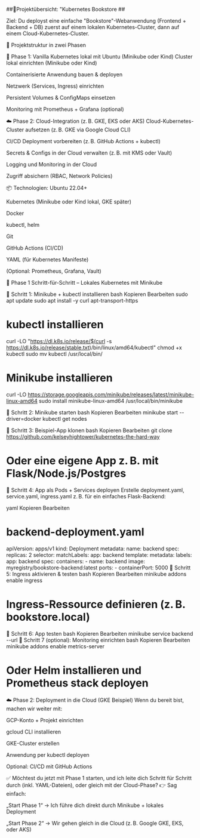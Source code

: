 ##🔧Projektübersicht: "Kubernetes Bookstore ##

Ziel: Du deployst eine einfache "Bookstore"-Webanwendung (Frontend + Backend + DB) zuerst auf einem lokalen Kubernetes-Cluster, dann auf einem Cloud-Kubernetes-Cluster.

🚀 Projektstruktur in zwei Phasen

🧱 Phase 1: Vanilla Kubernetes lokal mit Ubuntu (Minikube oder Kind)
Cluster lokal einrichten (Minikube oder Kind)

Containerisierte Anwendung bauen & deployen

Netzwerk (Services, Ingress) einrichten

Persistent Volumes & ConfigMaps einsetzen

Monitoring mit Prometheus + Grafana (optional)

☁️ Phase 2: Cloud-Integration (z. B. GKE, EKS oder AKS)
Cloud-Kubernetes-Cluster aufsetzen (z. B. GKE via Google Cloud CLI)

CI/CD Deployment vorbereiten (z. B. GitHub Actions + kubectl)

Secrets & Configs in der Cloud verwalten (z. B. mit KMS oder Vault)

Logging und Monitoring in der Cloud

Zugriff absichern (RBAC, Network Policies)

📦 Technologien:
Ubuntu 22.04+

Kubernetes (Minikube oder Kind lokal, GKE später)

Docker

kubectl, helm

Git

GitHub Actions (CI/CD)

YAML (für Kubernetes Manifeste)

(Optional: Prometheus, Grafana, Vault)

📘 Phase 1 Schritt-für-Schritt – Lokales Kubernetes mit Minikube

🔹 Schritt 1: Minikube + kubectl installieren
bash
Kopieren
Bearbeiten
sudo apt update
sudo apt install -y curl apt-transport-https

# kubectl installieren
curl -LO "https://dl.k8s.io/release/$(curl -s https://dl.k8s.io/release/stable.txt)/bin/linux/amd64/kubectl"
chmod +x kubectl
sudo mv kubectl /usr/local/bin/

# Minikube installieren
curl -LO https://storage.googleapis.com/minikube/releases/latest/minikube-linux-amd64
sudo install minikube-linux-amd64 /usr/local/bin/minikube

🔹 Schritt 2: Minikube starten
bash
Kopieren
Bearbeiten
minikube start --driver=docker
kubectl get nodes

🔹 Schritt 3: Beispiel-App klonen
bash
Kopieren
Bearbeiten
git clone https://github.com/kelseyhightower/kubernetes-the-hard-way
# Oder eine eigene App z. B. mit Flask/Node.js/Postgres
🔹 Schritt 4: App als Pods + Services deployen
Erstelle deployment.yaml, service.yaml, ingress.yaml z. B. für ein einfaches Flask-Backend:

yaml
Kopieren
Bearbeiten
# backend-deployment.yaml
apiVersion: apps/v1
kind: Deployment
metadata:
  name: backend
spec:
  replicas: 2
  selector:
    matchLabels:
      app: backend
  template:
    metadata:
      labels:
        app: backend
    spec:
      containers:
      - name: backend
        image: myregistry/bookstore-backend:latest
        ports:
        - containerPort: 5000
🔹 Schritt 5: Ingress aktivieren & testen
bash
Kopieren
Bearbeiten
minikube addons enable ingress

# Ingress-Ressource definieren (z. B. bookstore.local)
🔹 Schritt 6: App testen
bash
Kopieren
Bearbeiten
minikube service backend --url
🔹 Schritt 7 (optional): Monitoring einrichten
bash
Kopieren
Bearbeiten
minikube addons enable metrics-server
# Oder Helm installieren und Prometheus stack deployen
☁️ Phase 2: Deployment in die Cloud (GKE Beispiel)
Wenn du bereit bist, machen wir weiter mit:

GCP-Konto + Projekt einrichten

gcloud CLI installieren

GKE-Cluster erstellen

Anwendung per kubectl deployen

Optional: CI/CD mit GitHub Actions

✅ Möchtest du jetzt mit Phase 1 starten, und ich leite dich Schritt für Schritt durch (inkl. YAML-Dateien), oder gleich mit der Cloud-Phase?
👉 Sag einfach:

„Start Phase 1“ → Ich führe dich direkt durch Minikube + lokales Deployment

„Start Phase 2“ → Wir gehen gleich in die Cloud (z. B. Google GKE, EKS, oder AKS)
